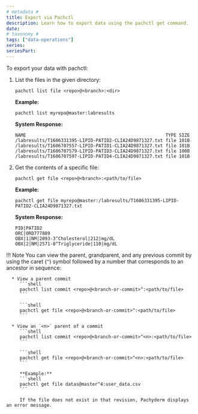 ```yaml
---
# metadata # 
title: Export via Pachctl
description: Learn how to export data using the pachctl get command. 
date: 
# taxonomy #
tags: ["data-operations"]
series:
seriesPart:
---
```

 
To export your data with pachctl:

1. List the files in the given directory:

      ```shell
      pachctl list file <repo>@<branch>:<dir>
      ```

      **Example:**
      ```shell
      pachctl list myrepo@master:labresults
      ```

      **System Response:**
      ```shell
      NAME                                                    TYPE SIZE
      /labresults/T1606331395-LIPID-PATID2-CLIA24D9871327.txt file 101B
      /labresults/T1606707557-LIPID-PATID1-CLIA24D9871327.txt file 101B
      /labresults/T1606707579-LIPID-PATID3-CLIA24D9871327.txt file 100B
      /labresults/T1606707597-LIPID-PATID4-CLIA24D9871327.txt file 101B
      ```

1. Get the contents of a specific file:

      ```shell
      pachctl get file <repo>@<branch>:<path/to/file>
      ```

      **Example:**
      ```shell
      pachctl get file myrepo@master:/labresults/T1606331395-LIPID-PATID2-CLIA24D9871327.txt
      ```

      **System Response:**
      ```shell
      PID|PATID2
      ORC|ORD777889
      OBX|1|NM|2093-3^Cholesterol|212|mg/dL
      OBX|2|NM|2571-8^Triglyceride|110|mg/dL
      ```

!!! Note
      You can view the parent, grandparent, and any previous
      commit by using the caret (`^`) symbol followed by a number that
      corresponds to an ancestor in sequence:

      * View a parent commit
         ```shell
         pachctl list commit <repo>@<branch-or-commit>^:<path/to/file>
         ```

         ```shell
         pachctl get file <repo>@<branch-or-commit>^:<path/to/file>
         ```

      * View an `<n>` parent of a commit
         ```shell
         pachctl list commit <repo>@<branch-or-commit>^<n>:<path/to/file>
         ```

         ```shell
         pachctl get file <repo>@<branch-or-commit>^<n>:<path/to/file>
         ```

         **Example:**
         ```shell
         pachctl get file datas@master^4:user_data.csv
         ```

         If the file does not exist in that revision, Pachyderm displays an error message.

